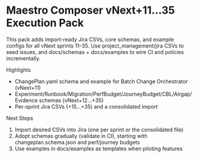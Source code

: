 # Maestro Composer vNext+11…35 Execution Pack

This pack adds import-ready Jira CSVs, core schemas, and example configs for all vNext sprints 11–35. Use project_management/jira CSVs to seed issues, and docs/schemas + docs/examples to wire CI and policies incrementally.

Highlights

- ChangePlan.yaml schema and example for Batch Change Orchestrator (vNext+11)
- Experiment/Runbook/Migration/PerfBudget/JourneyBudget/CBL/Airgap/Evidence schemas (vNext+12…+35)
- Per-sprint Jira CSVs (+15…+35) and a consolidated import

Next Steps

1. Import desired CSVs into Jira (one per sprint or the consolidated file)
2. Adopt schemas gradually (validate in CI), starting with changeplan.schema.json and perf/journey budgets
3. Use examples in docs/examples as templates when piloting features
